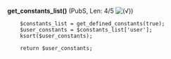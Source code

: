 **get_constants_list()** (PubS, Len: 4/5 ![(&radic;)](https://raw.github.com/TheB3Rt0z/schrimp/master/.inc/img/icon_16x16_green_ok.png ""))  
  
        $constants_list = get_defined_constants(true);
        $user_constants = $constants_list['user'];
        ksort($user_constants);

        return $user_constants;
